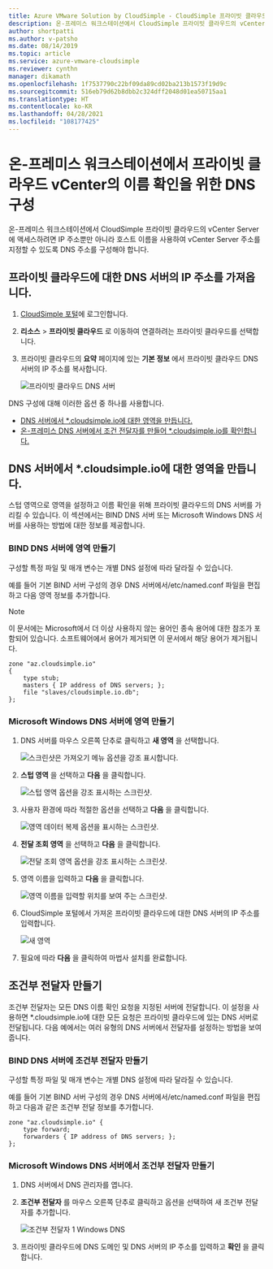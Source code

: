 ```yaml
---
title: Azure VMware Solution by CloudSimple - CloudSimple 프라이빗 클라우드에 대한 DNS 구성
description: 온-프레미스 워크스테이션에서 CloudSimple 프라이빗 클라우드의 vCenter Server에 액세스하기 위해 DNS 이름 확인을 설정하는 방법을 설명합니다.
author: shortpatti
ms.author: v-patsho
ms.date: 08/14/2019
ms.topic: article
ms.service: azure-vmware-cloudsimple
ms.reviewer: cynthn
manager: dikamath
ms.openlocfilehash: 1f7537790c22bf09da89cd02ba213b1573f19d9c
ms.sourcegitcommit: 516eb79d62b8dbb2c324dff2048d01ea50715aa1
ms.translationtype: HT
ms.contentlocale: ko-KR
ms.lasthandoff: 04/28/2021
ms.locfileid: "108177425"
---
```

# <a name="configure-dns-for-name-resolution-for-private-cloud-vcenter-access-from-on-premises-workstations"></a>온-프레미스 워크스테이션에서 프라이빗 클라우드 vCenter의 이름 확인을 위한 DNS 구성

온-프레미스 워크스테이션에서 CloudSimple 프라이빗 클라우드의 vCenter Server에 액세스하려면 IP 주소뿐만 아니라 호스트 이름을 사용하여 vCenter Server 주소를 지정할 수 있도록 DNS 주소를 구성해야 합니다.

## <a name="obtain-the-ip-address-of-the-dns-server-for-your-private-cloud"></a>프라이빗 클라우드에 대한 DNS 서버의 IP 주소를 가져옵니다.

1. [CloudSimple 포털](access-cloudsimple-portal.md)에 로그인합니다.

2. **리소스** > **프라이빗 클라우드** 로 이동하여 연결하려는 프라이빗 클라우드를 선택합니다.

3. 프라이빗 클라우드의 **요약** 페이지에 있는 **기본 정보** 에서 프라이빗 클라우드 DNS 서버의 IP 주소를 복사합니다.

    ![프라이빗 클라우드 DNS 서버](media/private-cloud-dns-server.png)


DNS 구성에 대해 이러한 옵션 중 하나를 사용합니다.

* [DNS 서버에서 *.cloudsimple.io에 대한 영역을 만듭니다.](#create-a-zone-on-a-microsoft-windows-dns-server)
* [온-프레미스 DNS 서버에서 조건 전달자를 만들어 *.cloudsimple.io를 확인합니다.](#create-a-conditional-forwarder)

## <a name="create-a-zone-on-the-dns-server-for-cloudsimpleio"></a>DNS 서버에서 *.cloudsimple.io에 대한 영역을 만듭니다.

스텁 영역으로 영역을 설정하고 이름 확인을 위해 프라이빗 클라우드의 DNS 서버를 가리킬 수 있습니다. 이 섹션에서는 BIND DNS 서버 또는 Microsoft Windows DNS 서버를 사용하는 방법에 대한 정보를 제공합니다.

### <a name="create-a-zone-on-a-bind-dns-server"></a>BIND DNS 서버에 영역 만들기

구성할 특정 파일 및 매개 변수는 개별 DNS 설정에 따라 달라질 수 있습니다.

예를 들어 기본 BIND 서버 구성의 경우 DNS 서버에서/etc/named.conf 파일을 편집하고 다음 영역 정보를 추가합니다.

> [!NOTE]
>이 문서에는 Microsoft에서 더 이상 사용하지 않는 용어인 종속 용어에 대한 참조가 포함되어 있습니다. 소프트웨어에서 용어가 제거되면 이 문서에서 해당 용어가 제거됩니다.

```
zone "az.cloudsimple.io"
{
    type stub;
    masters { IP address of DNS servers; };
    file "slaves/cloudsimple.io.db";
};
```

### <a name="create-a-zone-on-a-microsoft-windows-dns-server"></a>Microsoft Windows DNS 서버에 영역 만들기

1. DNS 서버를 마우스 오른쪽 단추로 클릭하고 **새 영역** 을 선택합니다. 
  
    ![스크린샷은 가져오기 메뉴 옵션을 강조 표시합니다.](media/DNS01.png)
2. **스텁 영역** 을 선택하고 **다음** 을 클릭합니다.

    ![스텁 영역 옵션을 강조 표시하는 스크린샷.](media/DNS02.png)
3. 사용자 환경에 따라 적절한 옵션을 선택하고 **다음** 을 클릭합니다.

    ![영역 데이터 복제 옵션을 표시하는 스크린샷.](media/DNS03.png)
4. **전달 조회 영역** 을 선택하고 **다음** 을 클릭합니다.

    ![전달 조회 영역 옵션을 강조 표시하는 스크린샷.](media/DNS01.png)
5. 영역 이름을 입력하고 **다음** 을 클릭합니다.

    ![영역 이름을 입력할 위치를 보여 주는 스크린샷.](media/DNS05.png)
6. CloudSimple 포털에서 가져온 프라이빗 클라우드에 대한 DNS 서버의 IP 주소를 입력합니다.

    ![새 영역](media/DNS06.png)
7. 필요에 따라 **다음** 을 클릭하여 마법사 설치를 완료합니다.

## <a name="create-a-conditional-forwarder"></a>조건부 전달자 만들기

조건부 전달자는 모든 DNS 이름 확인 요청을 지정된 서버에 전달합니다. 이 설정을 사용하면 *.cloudsimple.io에 대한 모든 요청은 프라이빗 클라우드에 있는 DNS 서버로 전달됩니다. 다음 예에서는 여러 유형의 DNS 서버에서 전달자를 설정하는 방법을 보여 줍니다.

### <a name="create-a-conditional-forwarder-on-a-bind-dns-server"></a>BIND DNS 서버에 조건부 전달자 만들기

구성할 특정 파일 및 매개 변수는 개별 DNS 설정에 따라 달라질 수 있습니다.

예를 들어 기본 BIND 서버 구성의 경우 DNS 서버에서/etc/named.conf 파일을 편집하고 다음과 같은 조건부 전달 정보를 추가합니다.

```
zone "az.cloudsimple.io" {
    type forward;
    forwarders { IP address of DNS servers; };
};
```

### <a name="create-a-conditional-forwarder-on-a-microsoft-windows-dns-server"></a>Microsoft Windows DNS 서버에서 조건부 전달자 만들기

1. DNS 서버에서 DNS 관리자를 엽니다.
2. **조건부 전달자** 를 마우스 오른쪽 단추로 클릭하고 옵션을 선택하여 새 조건부 전달자를 추가합니다.

    ![조건부 전달자 1 Windows DNS](media/DNS08.png)
3. 프라이빗 클라우드에 DNS 도메인 및 DNS 서버의 IP 주소를 입력하고 **확인** 을 클릭합니다.
